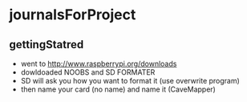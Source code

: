 journalsForProject
==================

gettingStatred
--------------

*  went to http://www.raspberrypi.org/downloads
*  dowldoaded NOOBS and SD FORMATER
*  SD will ask you how you want to format it (use overwrite program)
*  then name your card (no name) and name it (CaveMapper)
